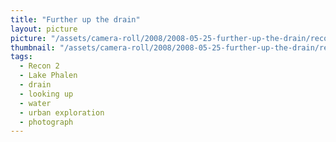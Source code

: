 ```yaml
---
title: "Further up the drain"
layout: picture
picture: "/assets/camera-roll/2008/2008-05-25-further-up-the-drain/recon-2-039.jpg"
thumbnail: "/assets/camera-roll/2008/2008-05-25-further-up-the-drain/recon-2-039-thumbnail.jpg"
tags:
  - Recon 2
  - Lake Phalen
  - drain
  - looking up
  - water
  - urban exploration
  - photograph
---
```

